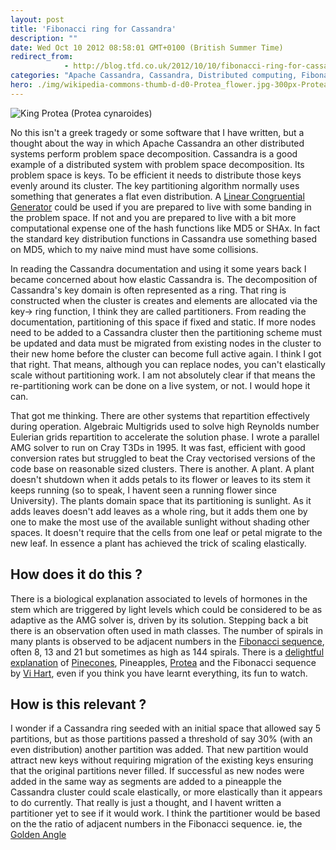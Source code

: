 ```yaml
---
layout: post
title: 'Fibonacci ring for Cassandra'
description: ""
date: Wed Oct 10 2012 08:58:01 GMT+0100 (British Summer Time)
redirect_from: 
            - http://blog.tfd.co.uk/2012/10/10/fibonacci-ring-for-cassandra/
categories: "Apache Cassandra, Cassandra, Distributed computing, Fibonacci, Fibonacci number, Linear Congruential Generator, Uncategorized, Vi Hart"
hero: ./img/wikipedia-commons-thumb-d-d0-Protea_flower.jpg-300px-Protea_flower.jpg
---
```

![King Protea (Protea cynaroides)](https://ik.imagekit.io/htj4bin8p/wikipedia-commons-thumb-d-d0-Protea_flower.jpg-300px-Protea_flower.jpg "King Protea (Protea cynaroides)")

No this isn't a greek tragedy or some software that I have written, but a thought about the way in which Apache Cassandra an other distributed systems perform problem space decomposition. Cassandra is a good example of a distributed system with problem space decomposition. Its problem space is keys. To be efficient it needs to distribute those keys evenly around its cluster. The key partitioning algorithm normally uses something that generates a flat even distribution. A [Linear Congruential Generator](http://en.wikipedia.org/wiki/Linear_congruential_generator) could be used if you are prepared to live with some banding in the problem space. If not and you are prepared to live with a bit more computational expense one of the hash functions like MD5 or SHAx. In fact the standard key distribution functions in Cassandra use something based on MD5, which to my naive mind must have some collisions.

In reading the Cassandra documentation and using it some years back I became concerned about how elastic Cassandra is. The decomposition of Cassandra's key domain is often represented as a ring. That ring is constructed when the cluster is creates and elements are allocated via the key-> ring function, I think they are called partitioners. From reading the documentation, partitioning of this space if fixed and static. If more nodes need to be added to a Cassandra cluster then the partitioning scheme must be updated and data must be migrated from existing nodes in the cluster to their new home before the cluster can become full active again. I think I got that right. That means, although you can replace nodes, you can't elastically scale without partitioning work. I am not absolutely clear if that means the re-partitioning work can be done on a live system, or not. I would hope it can.

That got me thinking. There are other systems that repartition effectively during operation. Algebraic Multigrids used to solve high Reynolds number Eulerian grids repartition to accelerate the solution phase. I wrote a parallel AMG solver to run on Cray T3Ds in 1995. It was fast, efficient with good conversion rates but struggled to beat the Cray vectorised versions of the code base on reasonable sized clusters. There is another. A plant. A plant doesn't shutdown when it adds petals to its flower or leaves to its stem it keeps running (so to speak, I havent seen a running flower since University). The plants domain space that its partitioning is sunlight. As it adds leaves doesn't add leaves as a whole ring, but it adds them one by one to make the most use of the available sunlight without shading other spaces. It doesn't require that the cells from one leaf or petal migrate to the new leaf. In essence a plant has achieved the trick of scaling elastically.

## How does it do this ?

There is a biological explanation associated to levels of hormones in the stem which are triggered by light levels which could be considered to be as adaptive as the AMG solver is, driven by its solution. Stepping back a bit there is an observation often used in math classes. The number of spirals in many plants is observed to be adjacent numbers in the [Fibonacci sequence](http://en.wikipedia.org/wiki/Fibonacci_number "Fibonacci number"), often 8, 13 and 21 but sometimes as high as 144 spirals. There is a [delightful explanation](http://www.khanacademy.org/math/vi-hart/v/doodling-in-math--spirals--fibonacci--and-being-a-plant--1-of-3) of [Pinecones](http://en.wikipedia.org/wiki/Conifer_cone "Conifer cone"), Pineapples, [Protea](http://en.wikipedia.org/wiki/Protea "Protea") and the Fibonacci sequence by [Vi Hart](http://www.youtube.com/Vihart "Vi Hart"), even if you think you have learnt everything, its fun to watch.

## How is this relevant ?

I wonder if a Cassandra ring seeded with an initial space that allowed say 5 partitions, but as those partitions passed a threshold of say 30% (with an even distribution) another partition was added. That new partition would attract new keys without requiring migration of the existing keys ensuring that the original partitions never filled. If successful as new nodes were added in the same way as segments are added to a pineapple the Cassandra cluster could scale elastically, or more elastically than it appears to do currently. That really is just a thought, and I havent written a partitioner yet to see if it would work. I think the partitioner would be based on the the ratio of adjacent numbers in the Fibonacci sequence. ie, the [Golden Angle](http://en.wikipedia.org/wiki/Golden_angle)

